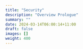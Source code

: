 ```yaml
---
title: "Security"
description: "Overview Prologue"
summary: ""
date: 2024-03-14T06:00:14+11:00
draft: false
images: []
weight: 400
---
```

